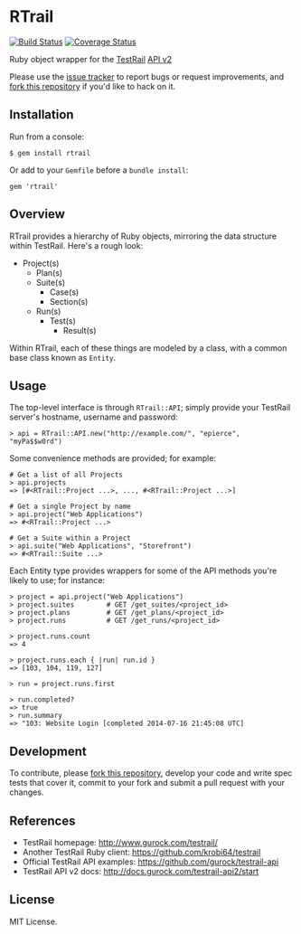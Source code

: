 RTrail
======

[![Build Status](https://travis-ci.org/a-e/rtrail.svg?branch=master)](https://travis-ci.org/a-e/rtrail)
[![Coverage Status](https://coveralls.io/repos/a-e/rtrail/badge.png)](https://coveralls.io/r/a-e/rtrail)

Ruby object wrapper for the [TestRail][1] [API v2][2]

Please use the [issue tracker][3] to report bugs or request improvements, and
[fork this repository][4] if you'd like to hack on it.


[1]: http://www.gurock.com/testrail/ "TestRail Homepage"
[2]: http://docs.gurock.com/testrail-api2/start "TestRail API v2 docs"

[3]: https://github.com/a-e/rtrail/issues "RTrail Issue Tracker"
[4]: https://github.com/a-e/rtrail/fork "Fork RTrail on Github"

Installation
------------

Run from a console:

    $ gem install rtrail

Or add to your `Gemfile` before a `bundle install`:

    gem 'rtrail'



Overview
--------

RTrail provides a hierarchy of Ruby objects, mirroring the data structure
within TestRail. Here's a rough look:

- Project(s)
    - Plan(s)
    - Suite(s)
        - Case(s)
        - Section(s)
    - Run(s)
        - Test(s)
            - Result(s)

Within RTrail, each of these things are modeled by a class, with a common base
class known as `Entity`.


Usage
-----

The top-level interface is through `RTrail::API`; simply provide your TestRail
server's hostname, username and password:

    > api = RTrail::API.new("http://example.com/", "epierce", "myPa$$w0rd")

Some convenience methods are provided; for example:

    # Get a list of all Projects
    > api.projects
    => [#<RTrail::Project ...>, ..., #<RTrail::Project ...>]

    # Get a single Project by name
    > api.project("Web Applications")
    => #<RTrail::Project ...>

    # Get a Suite within a Project
    > api.suite("Web Applications", "Storefront")
    => #<RTrail::Suite ...>

Each Entity type provides wrappers for some of the API methods you're likely to
use; for instance:

    > project = api.project("Web Applications")
    > project.suites        # GET /get_suites/<project_id>
    > project.plans         # GET /get_plans/<project_id>
    > project.runs          # GET /get_runs/<project_id>

    > project.runs.count
    => 4

    > project.runs.each { |run| run.id }
    => [103, 104, 119, 127]

    > run = project.runs.first

    > run.completed?
    => true
    > run.summary
    => "103: Website Login [completed 2014-07-16 21:45:08 UTC]


Development
-----------

To contribute, please [fork this repository](https://github.com/a-e/rtrail/fork),
develop your code and write spec tests that cover it, commit to your fork
and submit a pull request with your changes.


References
----------

- TestRail homepage: http://www.gurock.com/testrail/
- Another TestRail Ruby client: https://github.com/krobi64/testrail
- Official TestRail API examples: https://github.com/gurock/testrail-api
- TestRail API v2 docs: http://docs.gurock.com/testrail-api2/start


License
-------

MIT License.


